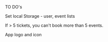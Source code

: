 TO DO's

Set local Storage - user, event lists

If > 5 tickets, you can't book more than 5 events.

App logo and icon
